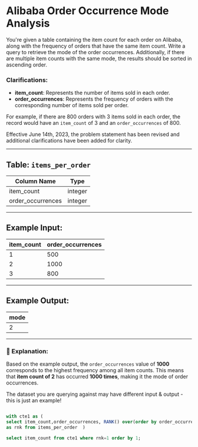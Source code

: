 # Alibaba Order Occurrence Mode Analysis

You're given a table containing the item count for each order on Alibaba, along with the frequency of orders that have the same item count. Write a query to retrieve the mode of the order occurrences. Additionally, if there are multiple item counts with the same mode, the results should be sorted in ascending order.

### Clarifications:
- **item_count**: Represents the number of items sold in each order.
- **order_occurrences**: Represents the frequency of orders with the corresponding number of items sold per order.

For example, if there are 800 orders with 3 items sold in each order, the record would have an `item_count` of 3 and an `order_occurrences` of 800.

Effective June 14th, 2023, the problem statement has been revised and additional clarifications have been added for clarity.

---

## Table: `items_per_order`

| Column Name        | Type     |
|--------------------|----------|
| item_count         | integer  |
| order_occurrences  | integer  |

---

## Example Input:

| item_count | order_occurrences |
|------------|-------------------|
| 1          | 500               |
| 2          | 1000              |
| 3          | 800               |

---

## Example Output:

| mode |
|------|
| 2    |

---

### 📝 Explanation:

Based on the example output, the `order_occurrences` value of **1000** corresponds to the highest frequency among all item counts. This means that **item count of 2** has occurred **1000 times**, making it the mode of order occurrences.

The dataset you are querying against may have different input & output - this is just an example!

``` sql

with cte1 as (
select item_count,order_occurrences, RANK() over(order by order_occurrences desc )
as rnk from items_per_order  )

select item_count from cte1 where rnk=1 order by 1;
